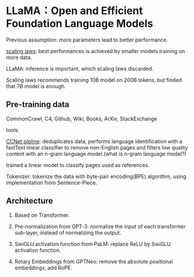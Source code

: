 # LLaMA：Open and Efficient Foundation Language Models

Previous assumption: more parameters lead to better performance. 

[scaling laws](https://arxiv.org/abs/2203.15556): best performances is achieved by smaller models training on more data.

LLaMA: inference is important, which scaling laws discarded.

Scaling laws recommends training 10B model on 200B tokens,  but finded that 7B model is enough.

## Pre-training data

CommonCrawl, C4, Github, Wiki, Books, ArXiv, StackExchange

tools: 

[CCNet pipline](https://arxiv.org/abs/1911.00359): deduplicates data, performs language identification with
a fastText linear classifier to remove non-English pages and filters low quality content with an n-gram language model.(what is n-gram language model?)

trained a linear model to classify pages used as references.

Tokenizer: tokenize the data with byte-pair encoding(BPE) algorithm, using implementation from Sentence-Piece. 

## Architecture

1. Based on Transformer.

2. Pre-normalization from GPT-3: normalize the input of each transformer sub-layer, instead of normalizing the output.

3. SwiGLU activation function from PaLM: replace ReLU by SwiGLU activation function.

4. Rotary Embeddings from GPTNeo: remove the absolute positional embeddings, add RoPE.
